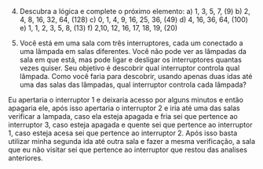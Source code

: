 4) Descubra a lógica e complete o próximo elemento:
a) 1, 3, 5, 7, (9)
b) 2, 4, 8, 16, 32, 64, (128)
c) 0, 1, 4, 9, 16, 25, 36, (49)
d) 4, 16, 36, 64, (100)
e) 1, 1, 2, 3, 5, 8, (13)
f) 2,10, 12, 16, 17, 18, 19, (20)

5) Você está em uma sala com três interruptores, cada um conectado a uma lâmpada em salas diferentes. Você não pode ver as lâmpadas da sala em que está, mas pode ligar e desligar os interruptores quantas vezes quiser. Seu objetivo é descobrir qual interruptor controla qual lâmpada. Como você faria para descobrir, usando apenas duas idas até uma das salas das lâmpadas, qual interruptor controla cada lâmpada?

Eu apertaria o interruptor 1 e deixaria acesso por alguns minutos e então apagaria ele, após isso apertaria o interruptor 2 e iria até uma das salas verificar a lampada, caso ela esteja apagada e fria sei que pertence ao interruptor 3, caso esteja apagada e quente sei que pertence ao interruptor 1, caso esteja acesa sei que pertence ao interruptor 2. Após isso basta utilizar minha segunda ida até outra sala e fazer a mesma verificação, a sala que eu não visitar sei que pertence ao interruptor que restou das analises anteriores.
